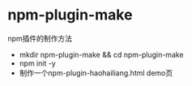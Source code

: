 # npm-plugin-make
npm插件的制作方法

* mkdir npm-plugin-make && cd npm-plugin-make
* npm init -y
* 制作一个npm-plugin-haohailiang.html demo页

